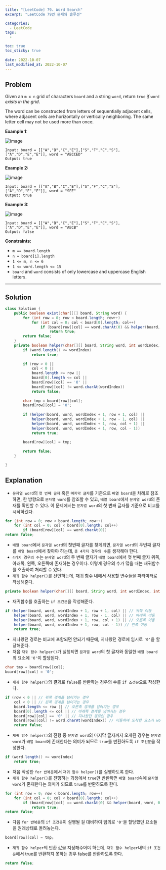 ```yaml
---
title: "[LeetCode] 79. Word Search"
excerpt: "LeetCode 79번 문제와 솔루션"

categories:
  - LeetCode
tags:
  - 

toc: true
toc_sticky: true
 
date: 2022-10-07
last_modified_at: 2022-10-07
---
```

## **Problem**
Given an `m x n` grid of characters `board` and a string `word`, return `true` *if* `word` *exists in the grid*.

The word can be constructed from letters of sequentially adjacent cells, where adjacent cells are horizontally or vertically neighboring. The same letter cell may not be used more than once.

**Example 1:**

![image](https://user-images.githubusercontent.com/107045604/194483700-b7a3e887-041c-4ac1-a3b4-be14ac504abe.png)
```
Input: board = [["A","B","C","E"],["S","F","C","S"],["A","D","E","E"]], word = "ABCCED"
Output: true
```
**Example 2:**

![image](https://user-images.githubusercontent.com/107045604/194483712-5f5cdf18-c985-4cfc-8d42-dee85420e91c.png)
```
Input: board = [["A","B","C","E"],["S","F","C","S"],["A","D","E","E"]], word = "SEE"
Output: true
```
**Example 3:**

![image](https://user-images.githubusercontent.com/107045604/194483723-38c4942e-481e-43a5-902d-c1627a0648b9.png)
```
Input: board = [["A","B","C","E"],["S","F","C","S"],["A","D","E","E"]], word = "ABCB"
Output: false
```
**Constraints:**
- `m == board.length`
- `n = board[i].length`
- `1 <= m, n <= 6`
- `1 <= word.length <= 15`
- `board` and `word` consists of only lowercase and uppercase English letters.

---
## **Solution**
```java
class Solution {
    public boolean exist(char[][] board, String word) {
        for (int row = 0; row < board.length; row++)
            for (int col = 0; col < board[0].length; col++)
                if (board[row][col] == word.charAt(0) && helper(board, word, 0, row, col))
                    return true;
        return false;
    }
    private boolean helper(char[][] board, String word, int wordIndex, int row, int col){
        if (word.length() <= wordIndex)
            return true;
        
        if (row < 0 ||
            col < 0 ||
            board.length <= row ||
            board[0].length <= col ||
            board[row][col] == '0' ||
            board[row][col] != word.charAt(wordIndex))
            return false;
        
        char tmp = board[row][col];
        board[row][col] = '0';
        
        if (helper(board, word, wordIndex + 1, row + 1, col) ||
            helper(board, word, wordIndex + 1, row - 1, col) ||
            helper(board, word, wordIndex + 1, row, col + 1) ||
            helper(board, word, wordIndex + 1, row, col - 1))
            return true;
        
        board[row][col] = tmp;
        
        return false;
    }

}
```
## **Explanation**
- `문자열 word`의 `첫 번째 글자` 혹은 `마지막 글자`를 기준으로 `배열 board`을 차례로 참조하면, 한 방향으로 `문자열 word`를 참조할 수 있고, `배열 board`에서 `문자열 word`의 존재를 확인할 수 있다. 이 문제에서는 `문자열 word`의 첫 번째 글자를 기준으로 비교를 시작하겠다.
```java
for (int row = 0; row < board.length; row++)
    for (int col = 0; col < board[0].length; col++)
        if (board[row][col] == word.charAt(0))
return false;
```
- `배열 board`에서 `문자열 word`의 첫번째 글자를 찾게되면, `문자열 word`의 두번째 글자를 `배열 board`에서 찾아야 하는데, `총 4가지 경우의 수`를 생각해야 한다.
- `4가지 경우의 수`는 `문자열 word`의 두 번째 글자가 `배열 board`에서 첫 번째 글자 위쪽, 아래쪽, 왼쪽, 오른쪽에 존재하는 경우이다. 이렇게 경우의 수가 많을 때는 재귀함수를 호출하여 처리할 수 있다.
- `재귀 함수 helper()`를 선언하는데, 재귀 함수 내에서 사용할 변수들을 파라미터로 작성해준다.
```java
private boolean helper(char[][] board, String word, int wordIndex, int row, int col)
```
- 재귀함수를 호출하는 `if 조건문`을 작성해준다.
```java
if (helper(board, word, wordIndex + 1, row + 1, col) || // 위쪽 이동
    helper(board, word, wordIndex + 1, row - 1, col) || // 아래족 이동
    helper(board, word, wordIndex + 1, row, col + 1) || // 오른쪽 이동
    helper(board, word, wordIndex + 1, row, col - 1)) // 왼쪽 이동
    return true;
```
- 지나왔던 경로는 비교에 포함되면 안되기 때문에, 지나왔던 경로에 임시로 `'0'`을 할당해준다.
- 처음 `재귀 함수 helper()`가 실행되면 `문자열 word`의 첫 글자와 동일한 `배열 board`의 요소에 `'0'`이 할당된다.
```java
char tmp = board[row][col];
board[row][col] = '0';
```
- `재귀 함수 helper()`의 결과로 `false`를 반환하는 경우의 수를 `if 조건문`으로 작성한다.
```java
if (row < 0 || // 위쪽 경계를 넘어가는 경우
    col < 0 || // 왼쪽 경계를 넘어가는 경우
    board.length <= row || // 오른족 경계를 넘어가는 경우
    board[0].length <= col || // 아래쪽 경계를 넘어가는 경우
    board[row][col] == '0' || // 지나왔던 경로인 경우
    board[row][col] != word.charAt(wordIndex)) // 이동하여 도착한 요소가 word의 글자와 일치하지 않는 경우
    return false;
```
- `재귀 함수 helper()`의 진행 중 `문자열 word`의 마지막 글자까지 오게된 경우는 `문자열 word`가 `배열 board`에 존재한다는 의미가 되므로 `true`를 반환하도록 `if 조건문`을 작성한다.
```java
if (word.length() <= wordIndex)
    return true;
```
- 처음 작성한 `for 반복문`에서 `재귀 함수 helper()`를 실행하도록 한다.
- `재귀 함수 helper()`를 진행하는 과정에서 `true`만 반환하면 `배열 board`속에 `문자열 word`가 존재한다는 의미가 되므로 `true`를 반환하도록 한다. 
```java
for (int row = 0; row < board.length; row++)
    for (int col = 0; col < board[0].length; col++)
        if (board[row][col] == word.charAt(0) && helper(board, word, 0, row, col))
            return true;
return false;
```
- 다음 `for 반복문`의 `if 조건문`이 실행될 걸 대비하여 임의로 `'0'`을 할당했던 요소들을 원래상태로 돌려놓는다. 
```java
board[row][col] = tmp;
```
- `재귀 함수 helper`의 반환 값을 지정해주어야 하는데, `재귀 함수 helper`내의 `if 조건문`에서 true를 반환하지 못하는 경우 false를 반환하도록 한다.
```java
return false;
```